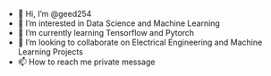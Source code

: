 - 👋 Hi, I’m @geed254
- 👀 I’m interested in Data Science and Machine Learning 
- 🌱 I’m currently learning Tensorflow and Pytorch
- 💞️ I’m looking to collaborate on Electrical Engineering and Machine Learning Projects
- 📫 How to reach me private message

<!---
geed254/geed254 is a ✨ special ✨ repository because its `README.md` (this file) appears on your GitHub profile.
You can click the Preview link to take a look at your changes.
--->
